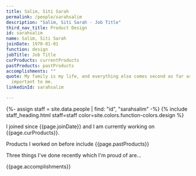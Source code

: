 ```yaml
---
title: Salim, Siti Sarah
permalink: /people/sarahsalim
description: "Salim, Siti Sarah - Job Title"
third_nav_title: Product Design
id: sarahsalim
name: Salim, Siti Sarah
joinDate: 1970-01-01
function: design
jobTitle: Job Title
curProducts: currentProducts
pastProducts: pastProducts
accomplishments: ""
quote: My family is my life, and everything else comes second as far as what’s
  important to me.
linkedinId: sarahsalim

---
```


{%- assign staff = site.data.people | find: "id", "sarahsalim" -%}
{% include staff_heading.html staff=staff color=site.colors.function-colors.design %}

<p>I joined since {{page.joinDate}} and I am currently working on {{page.curProducts}}.</p>

<p>Products I worked on before include {{page.pastProducts}}</p>

<p>Three things I've done recently which I'm proud of are...</p>
{{page.accomplishments}}

